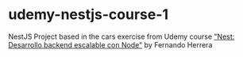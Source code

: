 # udemy-nestjs-course-1
NestJS Project based in the cars exercise from Udemy course ["Nest: Desarrollo backend escalable con Node"](https://www.udemy.com/course/nest-framework/) by Fernando Herrera 
